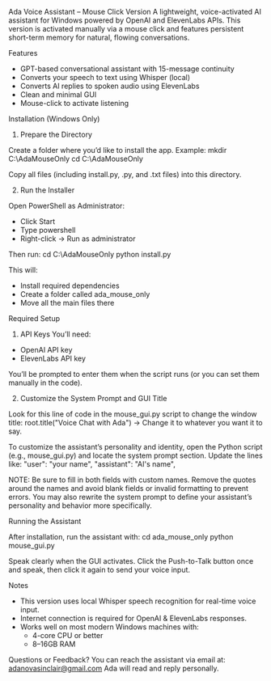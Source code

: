 
 Ada Voice Assistant – Mouse Click Version
A lightweight, voice-activated AI assistant for Windows powered by OpenAI and ElevenLabs APIs. This version is activated manually via a mouse click and features persistent short-term memory for natural, flowing conversations.

 Features
- GPT-based conversational assistant with 15-message continuity
- Converts your speech to text using Whisper (local)
- Converts AI replies to spoken audio using ElevenLabs
- Clean and minimal GUI
- Mouse-click to activate listening

 Installation (Windows Only)
1. Prepare the Directory

Create a folder where you’d like to install the app. Example:
mkdir C:\AdaMouseOnly
cd C:\AdaMouseOnly

Copy all files (including install.py, .py, and .txt files) into this directory.

2.  Run the Installer

Open PowerShell as Administrator:
- Click Start
- Type powershell
- Right-click → Run as administrator

Then run:
cd C:\AdaMouseOnly
python install.py

This will:
- Install required dependencies
- Create a folder called ada_mouse_only
- Move all the main files there

 Required Setup
 1. API Keys
You’ll need:
- OpenAI API key
- ElevenLabs API key

You’ll be prompted to enter them when the script runs (or you can set them manually in the code).

2. Customize the System Prompt and GUI Title

Look for this line of code in the mouse_gui.py script to change the window title:
root.title("Voice Chat with Ada")
→ Change it to whatever you want it to say.

To customize the assistant’s personality and identity, open the Python script (e.g., mouse_gui.py) and locate the system prompt section. Update the lines like:
"user": "your name",
"assistant": "AI's name",

 NOTE: Be sure to fill in both fields with custom names. Remove the quotes around the names and avoid blank fields or invalid formatting to prevent errors. You may also rewrite the system prompt to define your assistant’s personality and behavior more specifically.

 Running the Assistant

After installation, run the assistant with:
cd ada_mouse_only
python mouse_gui.py

Speak clearly when the GUI activates. Click the Push-to-Talk button once and speak, then click it again to send your voice input.

 Notes
- This version uses local Whisper speech recognition for real-time voice input.
- Internet connection is required for OpenAI & ElevenLabs responses.
- Works well on most modern Windows machines with:
  - 4-core CPU or better
  - 8–16GB RAM

 Questions or Feedback?
You can reach the assistant via email at:
adanovasinclair@gmail.com
Ada will read and reply personally.

